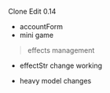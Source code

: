 Clone Edit 0.14

- accountForm
- mini game

> effects management
- effectStr change working

- heavy model changes